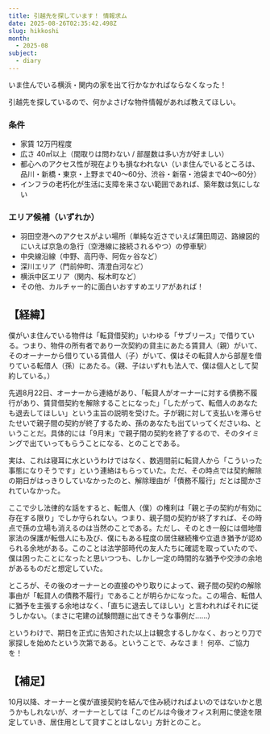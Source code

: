 ```yaml
---
title: 引越先を探しています！ 情報求ム
date: 2025-08-26T02:35:42.498Z
slug: hikkoshi
month:
  - 2025-08
subject:
  - diary
---
```

いま住んでいる横浜・関内の家を出て行かなかればならなくなった！

引越先を探しているので、何かよさげな物件情報があれば教えてほしい。

### 条件

* 家賃 12万円程度
* 広さ 40㎡以上（間取りは問わない / 部屋数は多い方が好ましい）
* 都心へのアクセス性が現在よりも損なわれない（いま住んでいるところは、品川・新橋・東京・上野まで40〜60分、渋谷・新宿・池袋まで40〜60分）
* インフラの老朽化が生活に支障を来さない範囲であれば、築年数は気にしない

### エリア候補（いずれか）

* 羽田空港へのアクセスがよい場所（単純な近さでいえば蒲田周辺、路線図的にいえば京急の急行（空港線に接続されるやつ）の停車駅）
* 中央線沿線（中野、高円寺、阿佐ヶ谷など）
* 深川エリア（門前仲町、清澄白河など）
* 横浜中区エリア（関内、桜木町など）
* その他、カルチャー的に面白いおすすめエリアがあれば！

## 【経緯】

僕がいま住んでいる物件は「転貸借契約」いわゆる「サブリース」で借りている。つまり、物件の所有者であり一次契約の貸主にあたる賃貸人（親）がいて、そのオーナーから借りている賃借人（子）がいて、僕はその転貸人から部屋を借りている転借人（孫）にあたる。（親、子はいずれも法人で、僕は個人として契約している。）

先週8月22日、オーナーから連絡があり、「転貸人がオーナーに対する債務不履行があり、賃貸借契約を解除することになった」「したがって、転借人のあなたも退去してほしい」という主旨の説明を受けた。子が親に対して支払いを滞らせたせいで親子間の契約が終了するため、孫のあなたも出ていってくださいね、ということだ。具体的には「9月末」で親子間の契約を終了するので、そのタイミングで出ていってもらうことになる、とのことである。

実は、これは寝耳に水というわけではなく、数週間前に転貸人から「こういった事態になりそうです」という連絡はもらっていた。ただ、その時点では契約解除の期日がはっきりしていなかったのと、解除理由が「債務不履行」だとは聞かされていなかった。

ここで少し法律的な話をすると、転借人（僕）の権利は「親と子の契約が有効に存在する限り」でしか守られない。つまり、親子間の契約が終了すれば、その時点で孫の立場も消えるのは当然のことである。ただし、そのとき一般には借地借家法の保護が転借人にも及び、僕にもある程度の居住継続権や立退き猶予が認められる余地がある。このことは法学部時代の友人たちに確認を取っていたので、僕は困ったことになったと思いつつも、しかし一定の時間的な猶予や交渉の余地があるものだと想定していた。

ところが、その後のオーナーとの直接のやり取りによって、親子間の契約の解除事由が「転貸人の債務不履行」であることが明らかになった。この場合、転借人に猶予を主張する余地はなく、「直ちに退去してほしい」と言われればそれに従うしかない。（まさに宅建の試験問題に出てきそうな事例だ……）

というわけで、期日を正式に告知された以上は観念するしかなく、おっとり刀で家探しを始めたという次第である。ということで、みなさま！ 何卒、ご協力を！

## 【補足】

10月以降、オーナーと僕が直接契約を結んで住み続ければよいのではないかと思うかもしれないが、オーナーとしては「このビルは今後オフィス利用に使途を限定していき、居住用として貸すことはしない」方針とのこと。